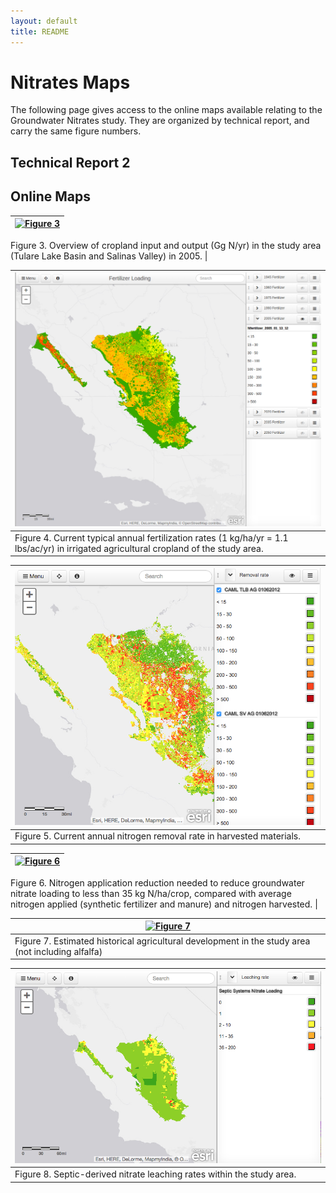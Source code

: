 ```yaml
---
layout: default
title: README
---
```


# Nitrates Maps

The following page gives access to the online maps available relating
to the Groundwater Nitrates study.  They are organized by technical
report, and carry the same figure numbers.


## Technical Report 2

## Online Maps

[![Figure 3](figure3.png")](cropland.html) |
 --- |
 Figure 3. Overview of cropland input and output (Gg N/yr) in the study area (Tulare Lake Basin and
Salinas Valley) in 2005. |

 [![Figure 4](figure4.png)](fertilizer.html) |
 --- |
 Figure 4. Current typical annual fertilization rates (1 kg/ha/yr = 1.1 lbs/ac/yr) in irrigated agricultural cropland of the study area. |

 [![Figure 5](figure5.png)](null.html) |
 --- |
 Figure 5. Current annual nitrogen removal rate in harvested materials.|

 [![Figure 6](figure6.png)](null.html) |
 --- |
 Figure 6. Nitrogen application reduction needed to reduce groundwater nitrate loading to less than 35
kg N/ha/crop, compared with average nitrogen applied (synthetic fertilizer and manure) and nitrogen
harvested. |

 [![Figure 7](figure7.png)](figure7.html) |
 --- |
 Figure 7. Estimated historical agricultural development in the study area (not including alfalfa) |

 [![Figure 8](figure8.png)](figure8.html) |
 --- |
 Figure 8. Septic-derived nitrate leaching rates within the study area. |
